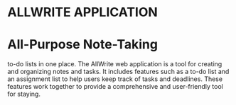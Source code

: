 # ALLWRITE APPLICATION

<div>
  <h1>All-Purpose Note-Taking</h1>
<p>to-do lists in one place.
The AllWrite web application is a tool for creating and organizing notes and tasks. It includes features such as a to-do list and an assignment list to help users keep track of tasks and deadlines. These features work together to provide a comprehensive and user-friendly tool for staying. </p>
</div>

